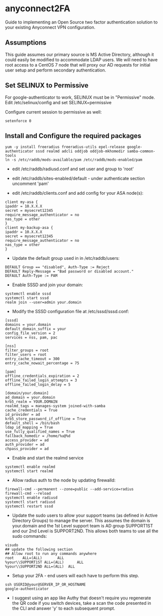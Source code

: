 # anyconnect2FA

Guide to implementing an Open Source two factor authentication solution to your existing Anyconnect VPN configuration.

## Assumptions

This guide assumes our primary source is MS Active Directory, although it could easily be modified to accommodate LDAP users.  We will need to have root access to a CentOS 7 node that will proxy our AD requests for initial user setup and perform secondary authentication.

## Set SELINUX to Permissive

For google-authenticator to work, SELINUX must be in "Permissive" mode.
Edit /etc/selinux/config and set SELINUX=permissive

Configure current session to permissive as well:

```
setenforce 0
```

## Install and Configure the required packages

```
yum -y install freeradius freeradius-utils epel-release google-authenticator sssd realmd adcli oddjob oddjob-mkhomedir samba-common-tools
ln -s /etc/raddb/mods-available/pam /etc/raddb/mods-enabled/pam
```
* edit /etc/raddb/radiusd.conf and set user and group to 'root'

* edit /etc/raddb/sites-enabled/default - under authenticate section uncomment 'pam'

* edit /etc/raddb/clients.conf and add config for your ASA node(s):
```
client my-asa {
ipaddr = 10.X.X.X
secret = mysecret12345
require_message_authenticator = no
nas_type = other
}
client my-backup-asa {
ipaddr = 10.X.X.X
secret = mysecret12345
require_message_authenticator = no
nas_type = other
}
```

* Update the default group used in in /etc/raddb/users:
```
DEFAULT Group == "disabled", Auth-Type := Reject
DEFAULT Reply-Message = "Bad password or disabled account."
DEFAULT Auth-Type := PAM
```

* Enable SSSD and join your domain:
```
systemctl enable sssd
systemctl start sssd
realm join --user=admin your.domain
```

* Modify the SSSD configuration file at /etc/sssd/sssd.conf:
```
[sssd]
domains = your.domain
default_domain_suffix = your
config_file_version = 2
services = nss, pam, pac

[nss]
filter_groups = root
filter_users = root
entry_cache_timeout = 300
entry_cache_nowait_percentage = 75

[pam]
offline_credentials_expiration = 2
offline_failed_login_attempts = 3
offline_failed_login_delay = 5

[domain/your.domain]
ad_domain = your.domain
krb5_realm = YOUR.DOMAIN
realmd_tags = manages-system joined-with-samba
cache_credentials = True
id_provider = ad
krb5_store_password_if_offline = True
default_shell = /bin/bash
ldap_id_mapping = True
use_fully_qualified_names = True
fallback_homedir = /home/%u@%d
access_provider = ad
auth_provider = ad
chpass_provider = ad
```

* Enable and start the realmd service
```
systemctl enable realmd
systemctl start realmd
```

* Allow radius auth to the node by updating firewalld:
```
firewall-cmd --permanent --zone=public --add-service=radius
firewall-cmd --reload
systemctl enable radiusd
systemctl start radiusd
systemctl restart sssd
```

* Update the sudo users to allow your support teams (as defined in Active Directory Groups) to manage the server.  This assumes the domain is your.domain and the 1st Level support team is AD group SUPPORT1ST and our 2nd Level is SUPPORT2ND.  This allows both teams to use all the sudo commands:
```
visudo
## update the following section
## Allow root to run any commands anywhere
root    ALL=(ALL)       ALL
%your\\SUPPORT1ST ALL=(ALL)      ALL
%your\\SUPPORT2ND ALL=(ALL)  ALL
```

* Setup your 2FA - end users will each have to perform this step.
```
ssh USERID@your@SERVER_IP_OR_HOSTNAME
google-authenticator
```
* I suggest using an app like Authy that doesn't require you regenerate the QR code if you switch devices, take a scan the code presented in the CLI and answer 'y' to each subsequent prompt.
